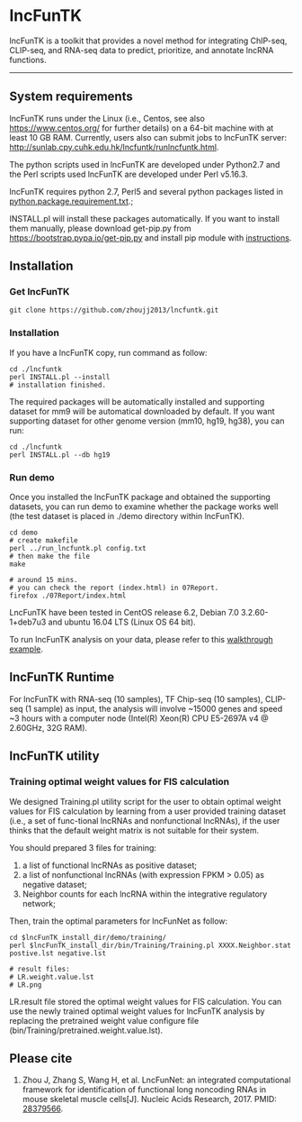 # lncFunTK

lncFunTK is a toolkit that provides a novel method for integrating ChIP-seq, CLIP-seq, and RNA-seq data to predict, prioritize, and annotate lncRNA functions.

----------
## System requirements

lncFunTK runs under the Linux (i.e., Centos, see also https://www.centos.org/ for further details) on a 64-bit machine with at least 10 GB RAM. Currently, users also can submit jobs to lncFunTK server: http://sunlab.cpy.cuhk.edu.hk/lncfuntk/runlncfuntk.html.  

The python scripts used in lncFunTK are developed under Python2.7 and the Perl scripts used lncFunTK are developed under Perl v5.16.3.

lncFunTK requires python 2.7, Perl5 and several python packages listed in [python.package.requirement.txt](https://github.com/zhoujj2013/lncfuntk/blob/master/python.package.requirement.txt).;

INSTALL.pl will install these packages automatically. If you want to install them manually, please download get-pip.py from https://bootstrap.pypa.io/get-pip.py and install pip module with [instructions](https://pip.pypa.io/en/stable/installing/).

## Installation

### Get lncFunTK
```
git clone https://github.com/zhoujj2013/lncfuntk.git
```

### Installation

If you have a lncFunTK copy, run command as follow:

```
cd ./lncfuntk
perl INSTALL.pl --install
# installation finished.
```

The required packages will be automatically installed and supporting dataset for mm9 will be automatical downloaded by default. If you want supporting dataset for other genome version (mm10, hg19, hg38), you can run:

```
cd ./lncfuntk
perl INSTALL.pl --db hg19
```

### Run demo

Once you installed the lncFunTK package and obtained the supporting datasets, you can run demo to examine whether the package works well (the test dataset is placed in ./demo directory within lncFunTK).

```
cd demo
# create makefile
perl ../run_lncfuntk.pl config.txt
# then make the file
make

# around 15 mins.
# you can check the report (index.html) in 07Report.
firefox ./07Report/index.html
```

LncFunTK have been tested in CentOS release 6.2, Debian 7.0 3.2.60-1+deb7u3 and ubuntu 16.04 LTS (Linux OS 64 bit).

To run lncFunTK analysis on your data, please refer to this [walkthrough example](https://github.com/zhoujj2013/lncfuntk/blob/master/walkthroughexample.md).

## lncFunTK Runtime

For lncFunTK with RNA-seq (10 samples), TF Chip-seq (10 samples), CLIP-seq (1 sample) as input, the analysis will involve ~15000 genes and speed ~3 hours with a computer node (Intel(R) Xeon(R) CPU E5-2697A v4 @ 2.60GHz, 32G RAM). 

## lncFunTK utility

### Training optimal weight values for FIS calculation

We designed Training.pl utility script for the user to obtain optimal weight values for FIS calculation by learning from a user provided training dataset (i.e., a set of func-tional lncRNAs and nonfunctional lncRNAs), if the user thinks that the default weight matrix is not suitable for their system.

You should prepared 3 files for training:

1. a list of functional lncRNAs as positive dataset;
2. a list of nonfunctional lncRNAs (with expression FPKM > 0.05) as negative dataset;
3. Neighbor counts for each lncRNA within the integrative regulatory network;

Then, train the optimal parameters for lncFunNet as follow:

```
cd $lncFunTK_install_dir/demo/training/
perl $lncFunTK_install_dir/bin/Training/Training.pl XXXX.Neighbor.stat postive.lst negative.lst

# result files:
# LR.weight.value.lst
# LR.png
```

LR.result file stored the optimal weight values for FIS calculation. You can use the newly trained optimal weight values for lncFunTK analysis by replacing the pretrained weight value configure file (bin/Training/pretrained.weight.value.lst). 

## Please cite

1. Zhou J, Zhang S, Wang H, et al. LncFunNet: an integrated computational framework for identification of functional long noncoding RNAs in mouse skeletal muscle cells[J]. Nucleic Acids Research, 2017. PMID: [28379566](https://www.ncbi.nlm.nih.gov/pubmed/28379566).
